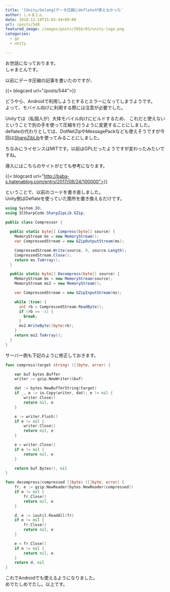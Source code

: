 ```yaml
---
title: '[Unity/Golang]データ圧縮にdeflateが使えなかった'
author: しゃまとん
date: 2018-12-18T15:03:44+09:00
url: /posts/548
featured_image: /images/posts/2016/03/unity-logo.png
categories:
  - go
  - unity

---
```

お世話になっております。  
しゃまとんです。

以前にデータ圧縮の記事を書いたのですが、

{{< blogcard url="/posts/544">}}

どうやら、Androidで利用しようとするとエラーになってしまうようです。  
よって、モバイル向けに利用する際には注意が必要でした。

Unityでは（私個人が）大体モバイル向けにビルドするため、
これだと使えないということで別の手を使って圧縮を行うように変更することにしました。  
deflateの代わりとしては、DotNetZipやMessagePackなども使えそうですが今回は[SharpZibLib][1]を使ってみることにしました。

ちなみにライセンスはMITです。以前はGPLだったようですが変わったみたいですね。

導入にはこちらのサイトがとても参考になります。

{{< blogcard url="http://baba-s.hatenablog.com/entry/2017/08/24/100000">}}

ということで、以前のコードを書き直しました。  
Unity側はDeflateを使っていた箇所を置き換えるだけです。

```csharp
using System.IO;
using ICSharpCode.SharpZipLib.GZip;

public class Compressor {
  
  public static byte[] Compress(byte[] source) {
    MemoryStream ms = new MemoryStream();
    var CompressedStream = new GZipOutputStream(ms);

    CompressedStream.Write(source, 0, source.Length);
    CompressedStream.Close();
    return ms.ToArray();
  }

  public static byte[] Decompress(byte[] source) {
    MemoryStream ms = new MemoryStream(source);
    MemoryStream ms2 = new MemoryStream();

    var CompressedStream = new GZipInputStream(ms);

    while (true) {
      int rb = CompressedStream.ReadByte();
      if (rb == -1) {
        break;
      }
      ms2.WriteByte((byte)rb);
    }
    return ms2.ToArray();
  }
}
```

サーバー側も下記のように修正しておきます。

```go
func compress(target string) ([]byte, error) {

    var buf bytes.Buffer
    writer := gzip.NewWriter(&buf)

    dat := bytes.NewBufferString(target)
    if _, e := io.Copy(writer, dat); e != nil {
        writer.Close()
        return nil, e
    }

    e := writer.Flush()
    if e != nil {
        writer.Close()
        return nil, e
    }

    e = writer.Close()
    if e != nil {
        return nil, e
    }

    return buf.Bytes(), nil
}

func decompress(compressed []byte) ([]byte, error) {
    fr, e := gzip.NewReader(bytes.NewReader(compressed))
    if e != nil {
        fr.Close()
        return nil, e
    }

    d, e := ioutil.ReadAll(fr)
    if e != nil {
        fr.Close()
        return nil, e
    }

    e = fr.Close()
    if e != nil {
        return nil, e
    }
    return d, nil
}
```

これでAndroidでも使えるようになりました。  
めでたしめでたし。以上です。

 [1]: https://icsharpcode.github.io/SharpZipLib/